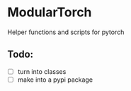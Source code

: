 # ModularTorch
Helper functions and scripts for pytorch


## Todo:
- [ ] turn into classes
- [ ] make into a pypi package